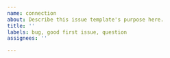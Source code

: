```yaml
---
name: connection
about: Describe this issue template's purpose here.
title: ''
labels: bug, good first issue, question
assignees: ''

---
```



